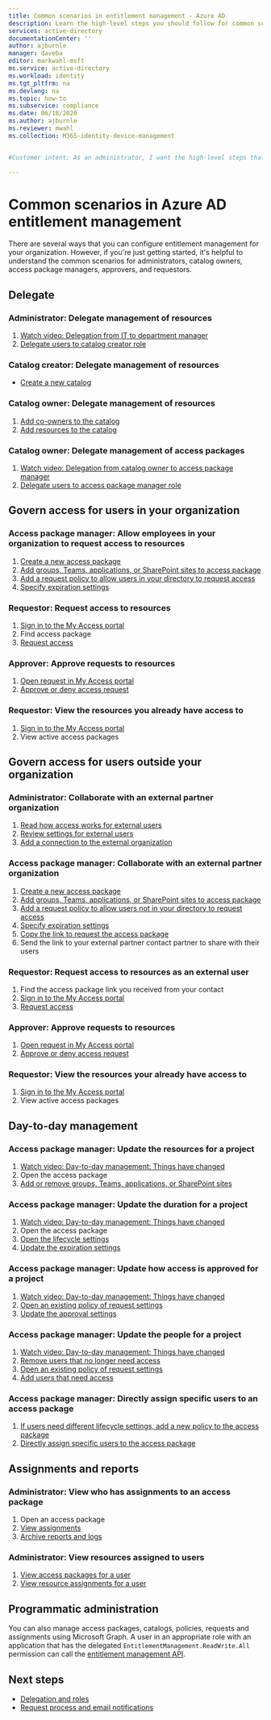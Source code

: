 ```yaml
---
title: Common scenarios in entitlement management - Azure AD
description: Learn the high-level steps you should follow for common scenarios in Azure Active Directory entitlement management.
services: active-directory
documentationCenter: ''
author: ajburnle
manager: daveba
editor: markwahl-msft
ms.service: active-directory
ms.workload: identity
ms.tgt_pltfrm: na
ms.devlang: na
ms.topic: how-to
ms.subservice: compliance
ms.date: 06/18/2020
ms.author: ajburnle
ms.reviewer: mwahl
ms.collection: M365-identity-device-management


#Customer intent: As an administrator, I want the high-level steps that I should follow so that I can quickly start using entitlement management.

---
```

# Common scenarios in Azure AD entitlement management

There are several ways that you can configure entitlement management for your organization. However, if you're just getting started, it's helpful to understand the common scenarios for administrators, catalog owners, access package managers, approvers, and requestors.

## Delegate

### Administrator: Delegate management of resources

1. [Watch video: Delegation from IT to department manager](https://www.microsoft.com/videoplayer/embed/RE3Lq00)
1. [Delegate users to catalog creator role](entitlement-management-delegate-catalog.md)

### Catalog creator: Delegate management of resources

- [Create a new catalog](entitlement-management-catalog-create.md#create-a-catalog)

### Catalog owner: Delegate management of resources

1. [Add co-owners to the catalog](entitlement-management-catalog-create.md#add-additional-catalog-owners)
1. [Add resources to the catalog](entitlement-management-catalog-create.md#add-resources-to-a-catalog)

### Catalog owner: Delegate management of access packages

1. [Watch video: Delegation from catalog owner to access package manager](https://www.microsoft.com/videoplayer/embed/RE3Lq08)
1. [Delegate users to access package manager role](entitlement-management-delegate-managers.md)

## Govern access for users in your organization

### Access package manager: Allow employees in your organization to request access to resources

1. [Create a new access package](entitlement-management-access-package-create.md#start-new-access-package)
1. [Add groups, Teams, applications, or SharePoint sites to access package](entitlement-management-access-package-create.md#resource-roles)
1. [Add a request policy to allow users in your directory to request access](entitlement-management-access-package-create.md#for-users-in-your-directory)
1. [Specify expiration settings](entitlement-management-access-package-create.md#lifecycle)

### Requestor: Request access to resources

1. [Sign in to the My Access portal](entitlement-management-request-access.md#sign-in-to-the-my-access-portal)
1. Find access package
1. [Request access](entitlement-management-request-access.md#request-an-access-package)

### Approver: Approve requests to resources

1. [Open request in My Access portal](entitlement-management-request-approve.md#open-request)
1. [Approve or deny access request](entitlement-management-request-approve.md#approve-or-deny-request)

### Requestor: View the resources you already have access to

1. [Sign in to the My Access portal](entitlement-management-request-access.md#sign-in-to-the-my-access-portal)
1. View active access packages

## Govern access for users outside your organization

### Administrator: Collaborate with an external partner organization

1. [Read how access works for external users](entitlement-management-external-users.md#how-access-works-for-external-users)
1. [Review settings for external users](entitlement-management-external-users.md#settings-for-external-users)
1. [Add a connection to the external organization](entitlement-management-organization.md)

### Access package manager: Collaborate with an external partner organization

1. [Create a new access package](entitlement-management-access-package-create.md#start-new-access-package)
1. [Add groups, Teams, applications, or SharePoint sites to access package](entitlement-management-access-package-resources.md#add-resource-roles)
1. [Add a request policy to allow users not in your directory to request access](entitlement-management-access-package-request-policy.md#for-users-not-in-your-directory)
1. [Specify expiration settings](entitlement-management-access-package-create.md#lifecycle)
1. [Copy the link to request the access package](entitlement-management-access-package-settings.md)
1. Send the link to your external partner contact partner to share with their users

### Requestor: Request access to resources as an external user

1. Find the access package link you received from your contact
1. [Sign in to the My Access portal](entitlement-management-request-access.md#sign-in-to-the-my-access-portal)
1. [Request access](entitlement-management-request-access.md#request-an-access-package)

### Approver: Approve requests to resources

1. [Open request in My Access portal](entitlement-management-request-approve.md#open-request)
1. [Approve or deny access request](entitlement-management-request-approve.md#approve-or-deny-request)

### Requestor: View the resources your already have access to

1. [Sign in to the My Access portal](entitlement-management-request-access.md#sign-in-to-the-my-access-portal)
1. View active access packages

## Day-to-day management

### Access package manager: Update the resources for a project

1. [Watch video: Day-to-day management: Things have changed](https://www.microsoft.com/videoplayer/embed/RE3LD4Z)
1. Open the access package
1. [Add or remove groups, Teams, applications, or SharePoint sites](entitlement-management-access-package-resources.md#add-resource-roles)

### Access package manager: Update the duration for a project

1. [Watch video: Day-to-day management: Things have changed](https://www.microsoft.com/videoplayer/embed/RE3LD4Z)
1. Open the access package
1. [Open the lifecycle settings](entitlement-management-access-package-lifecycle-policy.md#open-lifecycle-settings)
1. [Update the expiration settings](entitlement-management-access-package-lifecycle-policy.md#lifecycle)

### Access package manager: Update how access is approved for a project

1. [Watch video: Day-to-day management: Things have changed](https://www.microsoft.com/videoplayer/embed/RE3LD4Z)
1. [Open an existing policy of request settings](entitlement-management-access-package-request-policy.md#change-approval-settings-of-an-existing-access-packages)
1. [Update the approval settings](entitlement-management-access-package-approval-policy.md#change-approval-settings-of-an-existing-access-package)

### Access package manager: Update the people for a project

1. [Watch video: Day-to-day management: Things have changed](https://www.microsoft.com/videoplayer/embed/RE3LD4Z)
1. [Remove users that no longer need access](entitlement-management-access-package-assignments.md)
1. [Open an existing policy of request settings](entitlement-management-access-package-request-policy.md#open-an-existing-access-package-and-add-a-new-policy-of-request-settings)
1. [Add users that need access](entitlement-management-access-package-request-policy.md#for-users-in-your-directory)

### Access package manager: Directly assign specific users to an access package

1. [If users need different lifecycle settings, add a new policy to the access package](entitlement-management-access-package-request-policy.md#open-an-existing-access-package-and-add-a-new-policy-of-request-settings)
1. [Directly assign specific users to the access package](entitlement-management-access-package-assignments.md#directly-assign-a-user)

## Assignments and reports

### Administrator: View who has assignments to an access package

1. Open an access package
1. [View assignments](entitlement-management-access-package-assignments.md#view-who-has-an-assignment)
1. [Archive reports and logs](entitlement-management-logs-and-reporting.md)

### Administrator: View resources assigned to users

1. [View access packages for a user](entitlement-management-reports.md#view-access-packages-for-a-user)
1. [View resource assignments for a user](entitlement-management-reports.md#view-resource-assignments-for-a-user)

## Programmatic administration

You can also manage access packages, catalogs, policies, requests and assignments using Microsoft Graph.  A user in an appropriate role with an application that has the delegated `EntitlementManagement.ReadWrite.All` permission can call the [entitlement management API](/graph/api/resources/entitlementmanagement-root?view=graph-rest-beta).

## Next steps

- [Delegation and roles](entitlement-management-delegate.md)
- [Request process and email notifications](entitlement-management-process.md)